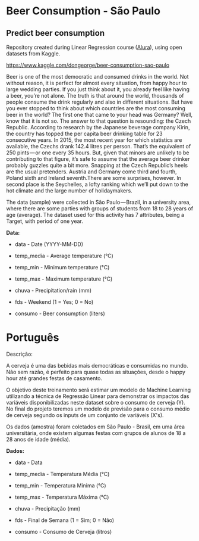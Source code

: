 # Beer Consumption - São Paulo

## Predict beer consumption

Repository created during Linear Regression course ([Alura](https://cursos.alura.com.br/course/data-science-modelo-regressao-linear)), using open datasets from Kaggle.

https://www.kaggle.com/dongeorge/beer-consumption-sao-paulo

Beer is one of the most democratic and consumed drinks in the world. Not without reason, it is perfect for almost every situation, from happy hour to large wedding parties. If you
just think about it, you already feel like having a beer, you’re not alone.
The truth is that around the world, thousands of people consume the drink regularly and also in different situations. But have you ever stopped to think about which countries are 
the most consuming beer in the world? The first one that came to your head was Germany? Well, know that it is not so.
The answer to that question is resounding: the Czech Republic. According to research by the Japanese beverage company Kirin, the country has topped the per capita beer drinking 
table for 23 consecutive years.
In 2015, the most recent year for which statistics are available, the Czechs drank 142.4 litres per person. That’s the equivalent of 250 pints — or one every 35 hours. But, 
given 
that minors are unlikely to be contributing to that figure, it’s safe to assume that the average beer drinker probably guzzles quite a bit more.
Snapping at the Czech Republic’s heels are the usual pretenders. Austria and Germany come third and fourth, Poland sixth and Ireland seventh.There are some surprises, however. 
In second place is the Seychelles, a lofty ranking which we’ll put down to the hot climate and the large number of holidaymakers.

The data (sample) were collected in São Paulo — Brazil, in a university area, where there are some parties with groups of students from 18 to 28 years of age (average). The 
dataset used for this activity has 7 attributes, being a Target, with period of one year.

**Data:**

* data - Date (YYYY-MM-DD)

* temp_media - Average temperature (°C)

* temp_min - Minimum temperature (°C)

* temp_max - Maximum temperature (°C)

* chuva - Precipitation/rain (mm)

* fds - Weekend (1 = Yes; 0 = No)

* consumo - Beer consumption (liters)



# **Português**

Descrição:

A cerveja é uma das bebidas mais democráticas e consumidas no mundo. Não sem razão, é perfeito para quase todas as situações, desde o happy hour até grandes festas de casamento.

O objetivo deste treinamento será estimar um modelo de Machine Learning utilizando a técnica de Regressão Linear para demonstrar os impactos das variáveis disponibilizadas neste 
dataset sobre o consumo de cerveja (Y). No final do projeto teremos um modelo de previsão para o consumo médio de cerveja segundo os inputs de um conjunto de variáveis (X's).

Os dados (amostra) foram coletados em São Paulo - Brasil, em uma área universitária, onde existem algumas festas com grupos de alunos de 18 a 28 anos de idade (média).

**Dados:**

* data - Data

* temp_media - Temperatura Média (°C)

* temp_min - Temperatura Mínima (°C)

* temp_max - Temperatura Máxima (°C)

* chuva - Precipitação (mm)

* fds - Final de Semana (1 = Sim; 0 = Não)

* consumo - Consumo de Cerveja (litros)
